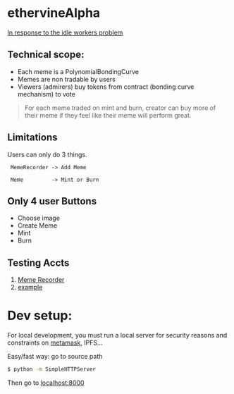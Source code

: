 # ethervineAlpha

[In response to the idle workers problem](https://mohamedhayibor.github.io/blog/post/Update-on-Idle-Workers-Problem-6-13-18/)

Technical scope:
---

* Each meme is a PolynomialBondingCurve
* Memes are non tradable by users
* Viewers (admirers) buy tokens from contract (bonding curve mechanism) to vote

> For each meme traded on mint and burn, creator can buy more of their meme if they feel like their meme will perform great.


Limitations
---

Users can only do 3 things.

```
 MemeRecorder -> Add Meme

 Meme         -> Mint or Burn
```


Only 4 user Buttons
---

* Choose image
* Create Meme
* Mint
* Burn


Testing Accts
------

1. [Meme Recorder](https://rinkeby.etherscan.io/address/0xb93eddce16ae43790eafd7ebee8a5bcf40f46bb5)
2. [example](https://ropsten.etherscan.io/tx/0x63fd36ea87b870879b8764d80758d07db5dbaea5e087b7dd8c8bb58ef26feca4)


Dev setup:
========

For local development, you must run a local server for security reasons and constraints on [metamask](https://github.com/MetaMask/faq/blob/master/DEVELOPERS.md#globe_with_meridians-https---web-server-required), IPFS...

Easy/fast way: go to source path

```sh
$ python -m SimpleHTTPServer
```

Then go to [localhost:8000](http://localhost:8000/)